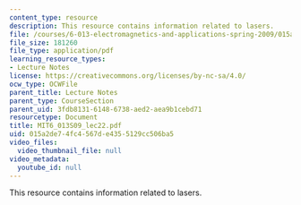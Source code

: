 ```yaml
---
content_type: resource
description: This resource contains information related to lasers.
file: /courses/6-013-electromagnetics-and-applications-spring-2009/015a2de74fc4567de4355129cc506ba5_MIT6_013S09_lec22.pdf
file_size: 181260
file_type: application/pdf
learning_resource_types:
- Lecture Notes
license: https://creativecommons.org/licenses/by-nc-sa/4.0/
ocw_type: OCWFile
parent_title: Lecture Notes
parent_type: CourseSection
parent_uid: 3fdb8131-6148-6738-aed2-aea9b1cebd71
resourcetype: Document
title: MIT6_013S09_lec22.pdf
uid: 015a2de7-4fc4-567d-e435-5129cc506ba5
video_files:
  video_thumbnail_file: null
video_metadata:
  youtube_id: null
---
```

This resource contains information related to lasers.